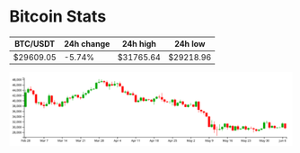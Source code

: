 # Bitcoin Stats

BTC/USDT|24h change|24h high|24h low|
|---|---|---|---|
|$29609.05|-5.74%|$31765.64|$29218.96|

<img src="./chart.svg">
